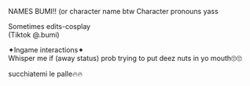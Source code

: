 NAMES BUMI!! (or character name btw
Character pronouns yass

Sometimes edits-cosplay                    
(Tiktok @.bumi)   
 
✦Ingame interactions✦                                                         
Whisper me if (away status) prob trying to put deez nuts in yo mouth🙄🙄

succhiatemi le palle🔥🔥
